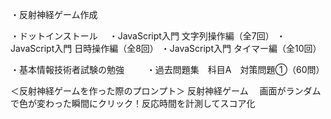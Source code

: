 ・反射神経ゲーム作成

・ドットインストール
　・JavaScript入門 文字列操作編（全7回）
  ・JavaScript入門 日時操作編（全8回）
  ・JavaScript入門 タイマー編（全10回）

・基本情報技術者試験の勉強 　
　・過去問題集　科目A　対策問題①（60問）


＜反射神経ゲームを作った際のプロンプト＞
反射神経ゲーム 　画面がランダムで色が変わった瞬間にクリック！反応時間を計測してスコア化
